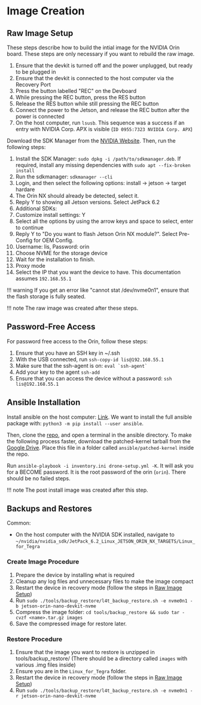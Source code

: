 # Image Creation

## Raw Image Setup 

These steps describe how to build the intial image for the NVIDIA Orin board. These steps are only necessary if you want to rebuild the raw image. 

1. Ensure that the devkit is turned off and the power unplugged, but ready to be plugged in
2. Ensure that the devkit is connected to the host computer via the Recovery Port
3. Press the button labelled "REC" on the Devboard
4. While pressing the REC button, press the RES button
5. Release the RES button while still pressing the REC button
6. Connect the power to the Jetson, and release the REC button after the power is connected
7. On the host computer, run `lsusb`. This sequence was a success if an entry with NVIDIA Corp. APX is visible (`ID 0955:7323 NVIDIA Corp. APX`)


Download the SDK Manager from the [NVIDIA Website](https://developer.nvidia.com/sdk-manager). Then, run the following steps: 

1. Install the SDK Manager: `sudo dpkg -i /path/to/sdkmanager.deb`. If required, install any missing dependencies with `sudo apt --fix-broken install`
2. Run the sdkmanager: `sdkmanager --cli`
3. Login, and then select the following options: install -> jetson -> target hardare
4. The Orin NX should already be detected, select it. 
5. Reply Y to showing all Jetson versions. Select JetPack 6.2
6. Additional SDKs: <!-- TODO: which ones? -->
7. Customize install settings: Y
6. Select all the options by using the arrow keys and space to select, enter to continue
7. Reply Y to "Do you want to flash Jetson Orin NX module?". Select Pre-Config for OEM Config. 
10. Username: lis, Password: orin
8. Choose NVME for the storage device
11. Wait for the installation to finish. 
12. Proxy mode
9. Select the IP that you want the device to have. This documentation assumes `192.168.55.1`


!!! warning
    If you get an error like "cannot stat /dev/nvme0n1", ensure that the flash storage is fully seated.

!!! note
    The raw image was created after these steps.


## Password-Free Access

For password free access to the Orin, follow these steps: 

1. Ensure that you have an SSH key in ~/.ssh 
2. With the USB connected, run `ssh-copy-id lis@192.168.55.1`
3. Make sure that the ssh-agent is on: ``eval `ssh-agent` `` 
4. Add your key to the agent `ssh-add`
5. Ensure that you can access the device without a password: `ssh lis@192.168.55.1`


## Ansible Installation 

Install ansible on the host computer: [Link](https://docs.ansible.com/ansible/latest/installation_guide/intro_installation.html#installing-and-upgrading-ansible-with-pip). We want to install the full ansible package with: `python3 -m pip install --user ansible`. 

Then, clone the [repo](https://github.com/lis-epfl/onix-nxt), and open a terminal in the ansible directory. To make the following process faster, download the patched-kernel tarball from the [Google Drive](https://drive.google.com/drive/u/1/folders/1XL-hTVf6IsB96XvfQLSesLO4FHOVjW6y). Place this file in a folder called `ansible/patched-kernel` inside the repo. 

Run `ansible-playbook -i inventory.ini drone-setup.yml -K`. It will ask you for a BECOME password. It is the root password of the orin (`orin`). There should be no failed steps.

!!! note
    The post install image was created after this step. 


## Backups and Restores

Common: 

-  On the host computer with the NVIDIA SDK installed, navigate to `~/nvidia/nvidia_sdk/JetPack_6.2_Linux_JETSON_ORIN_NX_TARGETS/Linux_for_Tegra`
### Create Image Procedure

1. Prepare the device by installing what is required
2. Cleanup any log files and unnecessary files to make the image compact
3. Restart the device in recovery mode (follow the steps in [Raw Image Setup](#raw-image-setup))
5. Run `sudo ./tools/backup_restore/l4t_backup_restore.sh -e nvme0n1 -b jetson-orin-nano-devkit-nvme`
6. Compress the image folder: `cd tools/backup_restore && sudo tar -cvzf <name>.tar.gz images`
7. Save the compressed image for restore later. 

### Restore Procedure
1. Ensure that the image you want to restore is unzipped in tools/backup_restore/ (There should be a directory called `images` with various .img files inside)
2. Ensure you are in the `Linux_for_Tegra` folder. 
3. Restart the device in recovery mode (follow the steps in [Raw Image Setup](#raw-image-setup))
4. Run `sudo ./tools/backup_restore/l4t_backup_restore.sh -e nvme0n1 -r jetson-orin-nano-devkit-nvme`


